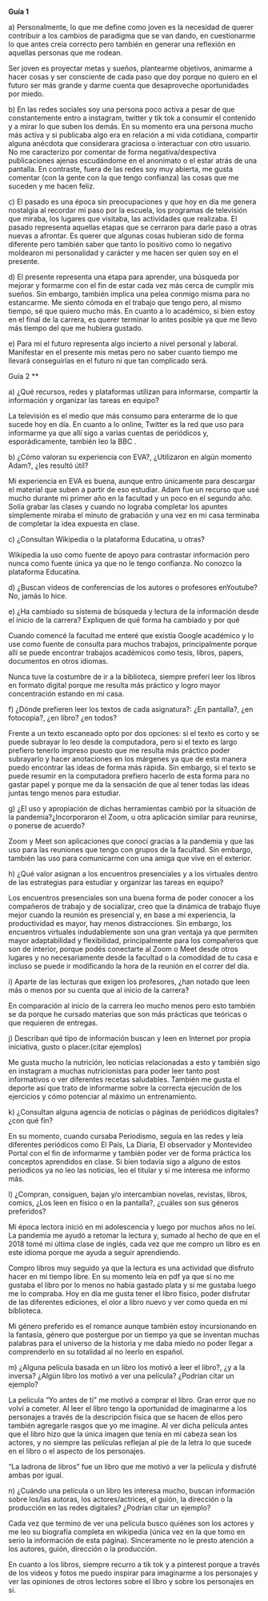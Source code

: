 ﻿**Guía 1**

a) Personalmente, lo que me define como joven es la necesidad de querer contribuir a los cambios de paradigma que se van dando, en cuestionarme lo que antes creía correcto pero también en generar una reflexión en aquellas personas que me rodean. 

Ser joven es proyectar metas y sueños, plantearme objetivos, animarme a hacer cosas y ser consciente de cada paso que doy porque no quiero en el futuro ser más grande y darme cuenta que desaproveche oportunidades por miedo. 

b) En las redes sociales soy una persona poco activa a pesar de que constantemente entro a instagram, twitter y tik tok a consumir el contenido y a mirar lo que suben los demás. En su momento era una persona mucho más activa y si publicaba algo era en relación a mi vida cotidiana, compartir alguna anécdota que considerara graciosa o interactuar con otro usuario. No me caracterizo por comentar de forma negativa/despectiva publicaciones ajenas escudándome en el anonimato o el estar atrás de una pantalla. En contraste, fuera de las redes soy muy abierta, me gusta comentar (con la gente con la que tengo confianza) las cosas que me suceden y me hacen feliz. 

c) El pasado es una época sin preocupaciones y que hoy en día me genera nostalgia al recordar mi paso por la escuela, los programas de televisión que miraba, los lugares que visitaba, las actividades que realizaba. El pasado representa aquellas etapas que se cerraron para darle paso a otras nuevas a afrontar. Es querer que algunas cosas hubieran sido de forma diferente pero también saber que tanto lo positivo como lo negativo moldearon mi personalidad y carácter y me hacen ser quien soy en el presente. 

d) El presente representa una etapa para aprender, una búsqueda por mejorar y formarme con el fin de estar cada vez más cerca de cumplir mis sueños. Sin embargo, también implica una pelea conmigo misma para no estancarme. Me siento cómoda en el trabajo que tengo pero, al mismo tiempo, sé que quiero mucho más. En cuanto a lo académico, si bien estoy en el final de la carrera, es querer terminar lo antes posible ya que me llevo más tiempo del que me hubiera gustado. 

e) Para mi el futuro representa algo incierto a nivel personal y laboral. Manifestar en el presente mis metas pero no saber cuanto tiempo me llevará conseguirlas en el futuro ni que tan complicado será. 

Guía 2
**


a) ¿Qué recursos, redes y plataformas utilizan para informarse, compartir la información y organizar las tareas en equipo? 

La televisión es el medio que más consumo para enterarme de lo que sucede hoy en día. En cuanto a lo online, Twitter es la red que uso para informarme ya que allí sigo a varias cuentas de periódicos y, esporádicamente, también leo la BBC . 

b) ¿Cómo valoran su experiencia con EVA?, ¿Utilizaron en algún momento Adam?, ¿les resultó útil? 

Mi experiencia en EVA es buena, aunque entro únicamente para descargar el material que suben a partir de eso estudiar. Adam fue un recurso que usé mucho durante mi primer año en la facultad y un poco en el segundo año. Solía grabar las clases y cuando no lograba completar los apuntes simplemente miraba el minuto de grabación y una vez en mi casa terminaba de completar la idea expuesta en clase. 

c) ¿Consultan Wikipedia o la plataforma Educatina, u otras? 

Wikipedia la uso como fuente de apoyo para contrastar información pero nunca como fuente única ya que no le tengo confianza. No conozco la plataforma Educatina. 

d) ¿Buscan videos de conferencias de los autores o profesores enYoutube? No, jamás lo hice. 

e) ¿Ha cambiado su sistema de búsqueda y lectura de la información desde el inicio de la carrera? Expliquen de qué forma ha cambiado y por qué 

Cuando comencé la facultad me enteré que existía Google académico y lo use como fuente de consulta para muchos trabajos, principalmente porque allí se puede encontrar trabajos académicos como tesis, libros, papers, documentos en otros idiomas. 

Nunca tuve la costumbre de ir a la biblioteca, siempre preferí leer los libros en formato digital porque me resulta más práctico y logro mayor concentración estando en mi casa. 

f) ¿Dónde prefieren leer los textos de cada asignatura?: ¿En pantalla?, ¿en fotocopia?, ¿en libro? ¿en todos? 

Frente a un texto escaneado opto por dos opciones: si el texto es corto y se puede subrayar lo leo desde la computadora, pero si el texto es largo prefiero tenerlo impreso puesto que me resulta más práctico poder subrayarlo y hacer anotaciones en los márgenes ya que de esta manera puedo encontrar las ideas de forma más rápida. Sin embargo, si el texto se puede resumir en la computadora prefiero hacerlo de esta forma para no gastar papel y porque me da la sensación de que al tener todas las ideas juntas tengo menos para estudiar. 

g) ¿El uso y apropiación de dichas herramientas cambió por la situación de la pandemia?¿Incorporaron el Zoom, u otra aplicación similar para reunirse, o ponerse de acuerdo? 

Zoom y Meet son aplicaciones que conocí gracias a la pandemia y que las uso para las reuniones que tengo con grupos de la facultad. Sin embargo, también las uso para comunicarme con una amiga que vive en el exterior. 

h) ¿Qué valor asignan a los encuentros presenciales y a los virtuales dentro de las estrategias para estudiar y organizar las tareas en equipo? 

Los encuentros presenciales son una buena forma de poder conocer a los compañeros de trabajo y de socializar, creo que la dinámica de trabajo fluye mejor cuando la reunión es presencial y, en base a mi experiencia, la productividad es mayor, hay menos distracciones. Sin embargo, los encuentros virtuales indudablemente son una gran ventaja ya que permiten mayor adaptabilidad y flexibilidad, principalmente para los compañeros que son de interior, porque podés conectarte al Zoom o Meet desde otros lugares y no necesariamente desde la facultad o la comodidad de tu casa e incluso se puede ir modificando la hora de la reunión en el correr del día. 

i) Aparte de las lecturas que exigen los profesores, ¿han notado que leen más o menos por su cuenta que al inicio de la carrera? 

En comparación al inicio de la carrera leo mucho menos pero esto también se da porque he cursado materias que son más prácticas que teóricas o que requieren de entregas. 

j) Describan qué tipo de información buscan y leen en Internet por propia iniciativa, gusto o placer.(citar ejemplos) 

Me gusta mucho la nutrición, leo noticias relacionadas a esto y también sigo en instagram a muchas nutricionistas para poder leer tanto post informativos o ver diferentes recetas saludables. También me gusta el deporte así que trato de informarme sobre la correcta ejecución de los ejercicios y cómo potenciar al máximo un entrenamiento. 

k) ¿Consultan alguna agencia de noticias o páginas de periódicos digitales? ¿con qué fin? 

En su momento, cuando cursaba Periodismo, seguía en las redes y leía diferentes periódicos como El País, La Diaria, El observador y Montevideo Portal con el fin de informarme y también poder ver de forma práctica los conceptos aprendidos en clase. Si bien todavía sigo a alguno de estos periodicos ya no leo las noticias, leo el titular y si me interesa me informo más.

l) ¿Compran, consiguen, bajan y/o intercambian novelas, revistas, libros, comics, ¿Los leen en físico o en la pantalla?, ¿cuáles son sus géneros preferidos? 

Mi época lectora inició en mi adolescencia y luego por muchos años no leí. La pandemia me ayudó a retomar la lectura y, sumado al hecho de que en el 2018 tomé mi última clase de inglés, cada vez que me compro un libro es en este idioma porque me ayuda a seguir aprendiendo. 

Compro libros muy seguido ya que la lectura es una actividad que disfruto hacer en mi tiempo libre. En su momento leía en pdf ya que si no me gustaba el libro por lo menos no había gastado plata y si me gustaba luego me lo compraba. Hoy en día me gusta tener el libro físico, poder disfrutar de las diferentes ediciones, el olor a libro nuevo y ver como queda en mi biblioteca. 

Mi género preferido es el romance aunque también estoy incursionando en la fantasía, género que postergue por un tiempo ya que se inventan muchas palabras para el universo de la historia y me daba miedo no poder llegar a comprenderlo en su totalidad al no leerlo en español. 

m) ¿Alguna película basada en un libro los motivó a leer el libro?, ¿y a la inversa? ¿Algún libro los motivó a ver una película? ¿Podrían citar un ejemplo? 

La película “Yo antes de ti” me motivó a comprar el libro. Gran error que no volví a cometer. Al leer el libro tengo la oportunidad de imaginarme a los personajes a través de la descripción fisica que se hacen de ellos pero también agregarle rasgos que yo me imagine. Al ver dicha película antes que el libro hizo que la única imagen que tenía en mi cabeza sean los actores, y no siempre las películas reflejan al pie de la letra lo que sucede en el libro o el aspecto de los personajes. 

“La ladrona de libros” fue un libro que me motivó a ver la película y disfruté ambas por igual. 

n) ¿Cuándo una película o un libro les interesa mucho, buscan información sobre los/las autoras, los actores/actrices, el guión, la dirección o la producción en las redes digitales? ¿Podrían citar un ejemplo? 

Cada vez que termino de ver una película busco quiénes son los actores y me leo su biografía completa en wikipedia (única vez en la que tomo en serio la información de esta página). Sinceramente no le presto atención a los autores, guión, dirección o la producción. 

En cuanto a los libros, siempre recurro a tik tok y a pinterest porque a través de los videos y fotos me puedo inspirar para imaginarme a los personajes y ver las opiniones de otros lectores sobre el libro y sobre los personajes en sí. 

